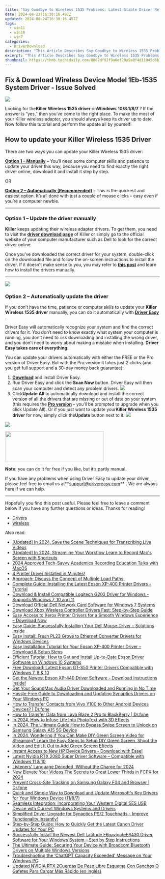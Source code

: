 ```yaml
---
title: "Say Goodbye to Wireless 1535 Problems: Latest Stable Driver Release Is Downloaded Ready"
date: 2024-08-23T16:30:16.497Z
updated: 2024-08-24T16:30:16.497Z
tags:
  - win11
  - win10
  - win7
categories:
  - DriverDownload
description: "This Article Describes Say Goodbye to Wireless 1535 Problems: Latest Stable Driver Release Is Downloaded Ready"
excerpt: "This Article Describes Say Goodbye to Wireless 1535 Problems: Latest Stable Driver Release Is Downloaded Ready"
thumbnail: https://thmb.techidaily.com/8887df92f9a6ef29a9a0f4d11045d6b1c0399eebd3f27cb0d07dfb8b59734a92.jpg
---
```


## Fix & Download Wireless Device Model 1Eb-1535 System Driver - Issue Solved

![](https://images.drivereasy.com/wp-content/uploads/2019/06/image-414.png)

 Looking for the**Killer Wireless 1535 driver** on**Windows** **10/8.1/8/7** ? If the answer is “yes,” then you’ve come to the right place. To make the most of your Killer wireless adapter, you should always keep its driver up to date. Now follow this tutorial and perform the update all by yourself!

## How to update your Killer Wireless 1535 Driver

There are two ways you can update your Killer Wireless 1535 driver:

**[Option 1 – Manually](https://tools.techidaily.com/drivereasy/download/)**  – You’ll need some computer skills and patience to update your driver this way, because you need to find exactly the right driver online, download it and install it step by step.  

 OR  

**[Option 2 – Automatically (Recommended)](https://www.drivereasy.com/knowledge/solved-killer-wireless-1535-drivers-download/#option2) [](https://tools.techidaily.com/drivereasy/download/)**  – This is the quickest and easiest option. It’s all done with just a couple of mouse clicks – easy even if you’re a computer newbie.

---

### Option 1 – Update the driver manually

**Killer** keeps updating their wireless adapter drivers. To get them, you need to visit the **[driver download page](https://support.killernetworking.com/knowledge-base/installing-drivers-using-device-manager/)**  of Killer or simply go to the official website of your computer manufacturer such as Dell to look for the correct driver online.

 Once you’ve downloaded the correct driver for your system, double-click on the downloaded file and follow the on-screen instructions to install the driver. If it doesn’t make sense to you, you may refer to **[this post](https://tools.techidaily.com/drivereasy/download/)**  and learn how to install the drivers manually.

---

<!-- affiliate ads begin -->
<a href="https://store.movavi.com/affiliate.php?ACCOUNT=MOVAVI&AFFILIATE=108875&PATH=https%3A%2F%2Fwww.movavi.com%3FAFFILIATE%3D108875%26RESOURCE%3DMovavi%2BScreen%2BRecorder%2Bbox"><img src="https://mcusercontent.com/0885a03ded3d480dca9287f12/images/f026b149-fc7c-fd54-5f3e-1460bbb19b6b.jpg" border="0"></a>
<!-- affiliate ads end -->
### Option 2 – Automatically update the driver

 If you don’t have the time, patience or computer skills to update your **Killer Wireless 1535 driver** manually, you can do it automatically with **[Driver Easy](https://tools.techidaily.com/drivereasy/download/)**  .

 Driver Easy will automatically recognize your system and find the correct drivers for it. You don’t need to know exactly what system your computer is running, you don’t need to risk downloading and installing the wrong driver, and you don’t need to worry about making a mistake when installing. **Driver Easy takes care of everything.**

 You can update your drivers automatically with either the FREE or the Pro version of Driver Easy. But with the Pro version it takes just 2 clicks (and you get full support and a 30-day money back guarantee):

1. **[Download](https://tools.techidaily.com/drivereasy/download/)**  and install Driver Easy.
2. Run Driver Easy and click the **Scan Now** button. Driver Easy will then scan your computer and detect any problem drivers. ![](https://images.drivereasy.com/wp-content/uploads/2019/06/image-420.png)
3. Click**Update All** to automatically download and install the correct version of all the drivers that are missing or out of date on your system (this requires the **[Pro version](https://tools.techidaily.com/drivereasy/download/)**  – you’ll be prompted to upgrade when you click Update All). Or if you just want to update your**Killer Wireless 1535 driver** for now, simply click the**Update**  button next to it. ![](https://images.drivereasy.com/wp-content/uploads/2019/06/image-418.png)
<!-- affiliate ads begin -->
<a href="https://estore.winxdvd.com/order/checkout.php?PRODS=12653853&QTY=1&AFFILIATE=108875&CART=1"><img src="https://secure.avangate.com/images/merchant/bcb41ccdc4363c6848a1d760f26c28a0/products/14_videoproc-converter-ai-box.png" border="0"></a>
<!-- affiliate ads end -->

<!-- affiliate ads begin -->
<a href="https://proteahair.pxf.io/c/5597632/1983634/23621" target="_top" id="1983634"><img src="//a.impactradius-go.com/display-ad/23621-1983634" border="0" alt="" width="320" height="100"/></a><img height="0" width="0" src="https://imp.pxf.io/i/5597632/1983634/23621" style="position:absolute;visibility:hidden;" border="0" />
<!-- affiliate ads end -->
**Note:** you can do it for free if you like, but it’s partly manual.

 If you have any problems when using Driver Easy to update your driver, please feel free to email us at**<support@drivereasy.com>** . We are always here if we can help.

---

 Hopefully you find this post useful. Please feel free to leave a comment below if you have any further questions or ideas. Thanks for reading!

* [Drivers](https://tools.techidaily.com/drivereasy/download/)
* [wireless](https://tools.techidaily.com/drivereasy/download/)

<ins class="adsbygoogle"
     style="display:block"
     data-ad-format="autorelaxed"
     data-ad-client="ca-pub-7571918770474297"
     data-ad-slot="1223367746"></ins>



<ins class="adsbygoogle"
     style="display:block"
     data-ad-client="ca-pub-7571918770474297"
     data-ad-slot="8358498916"
     data-ad-format="auto"
     data-full-width-responsive="true"></ins>

<span class="atpl-alsoreadstyle">Also read:</span>
<div><ul>
<li><a href="https://facebook-videos.techidaily.com/updated-in-2024-save-the-scene-techniques-for-transcribing-live-videos/"><u>[Updated] In 2024, Save the Scene  Techniques for Transcribing Live Videos</u></a></li>
<li><a href="https://desktop-recording.techidaily.com/updated-in-2024-streamline-your-workflow-learn-to-record-macs-screen-with-shortcuts/"><u>[Updated] In 2024, Streamline Your Workflow  Learn to Record Mac's Screen with Shortcuts</u></a></li>
<li><a href="https://video-screen-grab.techidaily.com/2024-approved-tech-savvy-academics-recording-education-talks-with-macos/"><u>2024 Approved  Tech-Savvy Academics  Recording Education Talks with MacOS</u></a></li>
<li><a href="https://driver-download.techidaily.com/1722968526464-4-printer-driver-installed-in-minutes/"><u>4 Printer Driver Installed in Minutes!</u></a></li>
<li><a href="https://driver-download.techidaily.com/approach-discuss-the-concept-of-multiple-load-paths/"><u>Approach: Discuss the Concept of Multiple Load Paths.</u></a></li>
<li><a href="https://driver-download.techidaily.com/complete-guide-installing-the-latest-epson-xp-400-printer-drivers-tutorial/"><u>Complete Guide: Installing the Latest Epson XP-400 Printer Drivers - Tutorial</u></a></li>
<li><a href="https://driver-download.techidaily.com/download-and-install-compatible-logitech-g203-driver-for-windows-supports-windows-7-10-and-11/"><u>Download & Install Compatible Logitech G203 Driver for Windows - Supports Windows 7, 10 and 11</u></a></li>
<li><a href="https://driver-download.techidaily.com/download-official-dell-network-card-software-for-windows-7-systems/"><u>Download Official Dell Network Card Software for Windows 7 Systems</u></a></li>
<li><a href="https://driver-download.techidaily.com/download-xbox-wireless-controller-drivers-fast-step-by-step-guide/"><u>Download Xbox Wireless Controller Drivers Fast: Step-by-Step Guide</u></a></li>
<li><a href="https://driver-download.techidaily.com/easy-access-to-xerox-printer-drivers-for-a-smooth-windows-experience-download-now/"><u>Easy Access to Xerox Printer Drivers for a Smooth Windows Experience – Download Now</u></a></li>
<li><a href="https://driver-download.techidaily.com/easy-guide-successfully-installing-your-dell-mouse-driver-solutions-inside/"><u>Easy Guide: Successfully Installing Your Dell Mouse Driver – Solutions Inside</u></a></li>
<li><a href="https://driver-download.techidaily.com/easy-install-fresh-pl23-grove-to-ethernet-converter-drivers-for-windows-devices/"><u>Easy Install: Fresh PL23 Grove to Ethernet Converter Drivers for Windows Devices</u></a></li>
<li><a href="https://driver-download.techidaily.com/easy-installation-tutorial-for-your-epson-xp-400-printer-driver-download-and-setup-steps/"><u>Easy Installation Tutorial for Your Epson XP-400 Printer Driver – Download & Setup Steps</u></a></li>
<li><a href="https://driver-download.techidaily.com/efficient-tutorial-how-to-get-and-install-up-to-date-epson-driver-software-on-windows-10-systems/"><u>Efficient Tutorial: How to Get and Install Up-to-Date Epson Driver Software on Windows 10 Systems</u></a></li>
<li><a href="https://driver-download.techidaily.com/free-download-latest-epson-gt-s50-printer-drivers-compatible-with-windows-7-8-and-10/"><u>Free Download: Latest Epson GT-S50 Printer Drivers Compatible with Windows 7, 8 & 10</u></a></li>
<li><a href="https://driver-download.techidaily.com/1722964021443-get-the-newest-epson-xp-440-driver-software-download-instructions-inside/"><u>Get the Newest Epson XP-440 Driver Software - Download Instructions Inside!</u></a></li>
<li><a href="https://driver-download.techidaily.com/get-your-soundmax-audio-driver-downloaded-and-running-in-no-time/"><u>Get Your SoundMax Audio Driver Downloaded and Running in No Time</u></a></li>
<li><a href="https://driver-download.techidaily.com/hassle-free-guide-to-downloading-and-updating-synaptics-drivers-on-your-windows-pc/"><u>Hassle-Free Guide to Downloading and Updating Synaptics Drivers on Your Windows PC</u></a></li>
<li><a href="https://blog-min.techidaily.com/how-to-transfer-contacts-from-vivo-y100-to-other-android-devices-devices-drfone-by-drfone-transfer-from-android-transfer-from-android/"><u>How to Transfer Contacts from Vivo Y100 to Other Android Devices Devices? | Dr.fone</u></a></li>
<li><a href="https://android-transfer.techidaily.com/how-to-transfer-data-from-lava-blaze-2-pro-to-blackberry-drfone-by-drfone-transfer-from-android-transfer-from-android/"><u>How to Transfer Data from Lava Blaze 2 Pro to BlackBerry | Dr.fone</u></a></li>
<li><a href="https://some-techniques.techidaily.com/in-2024-how-to-infuse-life-into-phototext-with-3d-effects/"><u>In 2024, How to Infuse Life Into PhotoText with 3D Effects</u></a></li>
<li><a href="https://android-unlock.techidaily.com/in-2024-the-ultimate-guide-how-to-bypass-swipe-screen-to-unlock-on-samsung-galaxy-a15-5g-device-by-drfone-android/"><u>In 2024, The Ultimate Guide How to Bypass Swipe Screen to Unlock on Samsung Galaxy A15 5G Device</u></a></li>
<li><a href="https://ai-editing-video.techidaily.com/in-2024-wondering-if-you-can-make-diy-green-screen-video-for-streaming-learn-the-easy-steps-to-setup-diy-green-screen-shoot-the-video-and-edit-it-out-to-add/"><u>In 2024, Wondering if You Can Make DIY Green Screen Video for Streaming? Learn the Easy Steps to Setup DIY Green Screen, Shoot the Video and Edit It Out to Add Green Screen Effects</u></a></li>
<li><a href="https://driver-download.techidaily.com/instant-access-to-new-hp-device-drivers-download-with-ease/"><u>Instant Access to New HP Device Drivers - Download with Ease!</u></a></li>
<li><a href="https://driver-download.techidaily.com/latest-nvidia-rtx-2080-super-driver-software-compatible-with-windows-11-and-10/"><u>Latest Nvidia RTX 2080 Super Driver Software – Compatible with Windows 11 & 10</u></a></li>
<li><a href="https://extra-guidance.techidaily.com/listeners-language-decoded-without-the-charge-for-2024/"><u>Listeners' Language Decoded, Without the Charge for 2024</u></a></li>
<li><a href="https://smart-video-creator.techidaily.com/new-elevate-your-videos-the-secrets-to-great-lower-thirds-in-fcpx-for-2024/"><u>New Elevate Your Videos The Secrets to Great Lower Thirds in FCPX for 2024</u></a></li>
<li><a href="https://fake-location.techidaily.com/prevent-cross-site-tracking-on-samsung-galaxy-f04-and-browser-drfone-by-drfone-virtual-android/"><u>Prevent Cross-Site Tracking on Samsung Galaxy F04 and Browser | Dr.fone</u></a></li>
<li><a href="https://driver-download.techidaily.com/quick-and-simple-way-to-download-and-update-microsofts-key-drivers-for-your-windows-device-1187/"><u>Quick and Simple Way to Download and Update Microsoft's Key Drivers for Your Windows Device (11/8/7)</u></a></li>
<li><a href="https://driver-download.techidaily.com/seamless-integration-incorporating-your-western-digital-ses-usb-device-with-current-windows-systems-and-drivers/"><u>Seamless Integration: Incorporating Your Western Digital SES USB Device with Current Windows Systems and Drivers</u></a></li>
<li><a href="https://driver-download.techidaily.com/1722961773412-simplified-driver-upgrade-for-synaptics-ps2-touchpads-improve-functionality-instantly/"><u>Simplified Driver Upgrade for Synaptics PS/2 Touchpads - Improve Functionality Instantly!</u></a></li>
<li><a href="https://driver-download.techidaily.com/step-by-step-guide-how-to-quickly-get-the-latest-canon-driver-updates-for-your-pc/"><u>Step-by-Step Guide: How to Quickly Get the Latest Canon Driver Updates for Your PC</u></a></li>
<li><a href="https://driver-download.techidaily.com/successfully-install-the-newest-dell-latitude-e6navigatee6430-driver-software-for-your-windows-system-step-by-step-instructions/"><u>Successfully Install the Newest Dell Latitude E6navigateE6430 Driver Software for Your Windows System – Step by Step Instructions</u></a></li>
<li><a href="https://driver-download.techidaily.com/the-ultimate-guide-securing-your-device-with-broadcom-bluetooth-drivers-on-multiple-windows-versions/"><u>The Ultimate Guide: Securing Your Device with Broadcom Bluetooth Drivers on Multiple Windows Versions</u></a></li>
<li><a href="https://tech-hub.techidaily.com/troubleshooting-the-chatgpt-capacity-exceeded-message-on-your-windows-pc/"><u>Troubleshooting the ‘ChatGPT Capacity Exceeded’ Message on Your Windows PC</u></a></li>
<li><a href="https://driver-download.techidaily.com/updated-nvidia-rtx-2cuerdas-de-peso-libre-esquema-con-ganchos-o-gafetes-para-cargar-mas-rapido-en-ingles/"><u>Updated NVIDIA RTX 2Cuerdas De Peso Libre Esquema Con Ganchos O Gafetes Para Cargar Más Rápido (en Inglés)</u></a></li>
</ul></div>

